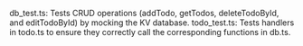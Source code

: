 db_test.ts: Tests CRUD operations (addTodo, getTodos, deleteTodoById, and editTodoById) by mocking the KV database.
todo_test.ts: Tests handlers in todo.ts to ensure they correctly call the corresponding functions in db.ts.
